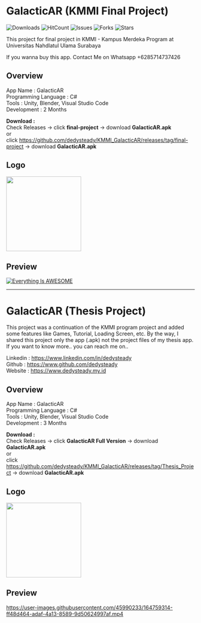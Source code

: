 # GalacticAR (KMMI Final Project)

![Downloads](https://img.shields.io/github/downloads/dedysteady/KMMI_GalacticAR/total)
![HitCount](https://hits.dwyl.com/dedysteady/KMMI_GalacticAR.svg?style=flat&show=unique)
![Issues](https://img.shields.io/github/issues/dedysteady/KMMI_GalacticAR)
![Forks](https://img.shields.io/github/forks/dedysteady/KMMI_GalacticAR)
![Stars](https://img.shields.io/github/stars/dedysteady/KMMI_GalacticAR)

This project for final project in KMMI - Kampus Merdeka Program at Universitas Nahdlatul Ulama Surabaya

If you wanna buy this app. Contact Me on Whatsapp +6285714737426

## Overview
App Name : GalacticAR <br>
Programming Language : C# <br>
Tools : Unity, Blender, Visual Studio Code <br>
Development : 2 Months <br>

<b>Download :</b><br> 
Check Releases -> click <b>final-project</b> -> download <b>GalacticAR.apk</b><br>
or <br>
click https://github.com/dedysteady/KMMI_GalacticAR/releases/tag/final-project -> download <b>GalacticAR.apk</b> <br>

## Logo
<img src="https://user-images.githubusercontent.com/45990233/164760369-18fcb491-642b-495e-a94a-250df4de77bc.jpeg" width="200" height="200">

## Preview
[![Everything Is AWESOME](https://yt-embed.herokuapp.com/embed?v=nHJtNxI-wiU)](https://youtu.be/nHJtNxI-wiU "Everything Is AWESOME")

----------------------------------------------------------------------------------------------------------------------------------------

# GalacticAR (Thesis Project)
This project was a continuation of the KMMI program project and added some features like Games, Tutorial, Loading Screen, etc. By the way, I shared this project only the app (.apk) not the project files of my thesis app. If you want to know more.. you can reach me on.. <br>

Linkedin : https://www.linkedin.com/in/dedysteady <br>
Github : https://www.github.com/dedysteady <br>
Website : https://www.dedysteady.my.id <br>

## Overview
App Name : GalacticAR <br>
Programming Language : C# <br>
Tools : Unity, Blender, Visual Studio Code <br>
Development : 3 Months <br>

<b>Download :</b><br> 
Check Releases -> click <b>GalacticAR Full Version</b> -> download <b>GalacticAR.apk</b><br>
or <br>
click https://github.com/dedysteady/KMMI_GalacticAR/releases/tag/Thesis_Project -> download <b>GalacticAR.apk</b> <br>

## Logo
<img src="https://user-images.githubusercontent.com/45990233/164760319-f19efa61-5ec4-49b8-8d2f-1cb746d924a6.jpeg" width="200" height="200">

## Preview
https://user-images.githubusercontent.com/45990233/164759314-ff48d464-adaf-4a13-8589-9d50624997af.mp4

